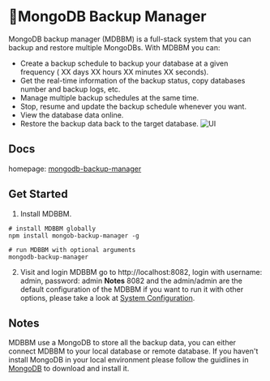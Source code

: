 # 🌿MongoDB Backup Manager
MongoDB backup manager (MDBBM) is a full-stack system that you can backup and restore multiple MongoDBs. With MDBBM you can:
* Create a backup schedule to backup your database at a given frequency ( XX days XX hours XX minutes XX seconds).
* Get the real-time information of the backup status, copy databases number and backup logs, etc.
* Manage multiple backup schedules at the same time.
* Stop, resume and update the backup schedule whenever you want.
* View the database data online.
* Restore the backup data back to the target database.
![UI](https://xiaocongdong.github.io/mongodb-backup-manager/static/img/new_config.png)
## Docs
homepage: [mongodb-backup-manager](https://xiaocongdong.github.io/mongodb-backup-manager/#)
## Get Started
1. Install MDBBM.
```baseh
# install MDBBM globally
npm install mongob-backup-manager -g 

# run MDBBM with optional arguments
mongodb-backup-manager
```
2. Visit and login MDBBM
go to http://localhost:8082, login with username: admin, password: admin
**Notes** 8082 and the admin/admin are the default configuration of the MDBBM if you want to run it with other options, 
please take a look at [System Configuration](https://xiaocongdong.github.io/mongodb-backup-manager/#/docs?tab=setup).
## Notes
MDBBM use a MongoDB to store all the backup data, you can either connect MDBBM to your local database or remote database. If you haven't install MongoDB in your local environment please follow the guidlines in [MongoDB](https://www.mongodb.com) to download and install it.
